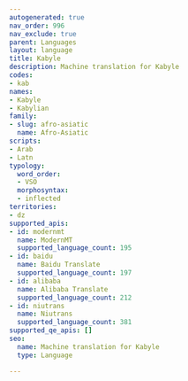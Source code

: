 ```yaml
---
autogenerated: true
nav_order: 996
nav_exclude: true
parent: Languages
layout: language
title: Kabyle
description: Machine translation for Kabyle
codes:
- kab
names:
- Kabyle
- Kabylian
family:
- slug: afro-asiatic
  name: Afro-Asiatic
scripts:
- Arab
- Latn
typology:
  word_order:
  - VSO
  morphosyntax:
  - inflected
territories:
- dz
supported_apis:
- id: modernmt
  name: ModernMT
  supported_language_count: 195
- id: baidu
  name: Baidu Translate
  supported_language_count: 197
- id: alibaba
  name: Alibaba Translate
  supported_language_count: 212
- id: niutrans
  name: Niutrans
  supported_language_count: 381
supported_qe_apis: []
seo:
  name: Machine translation for Kabyle
  type: Language

---
```


